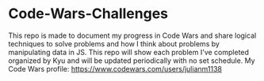 # Code-Wars-Challenges
This repo is made to document my progress in Code Wars and share logical techniques to solve problems and how I think about problems by manipulating data in JS. This repo will show each problem I've completed organized by Kyu and will be updated periodically with no set schedule. 
My Code Wars profile: https://www.codewars.com/users/julianm1138
